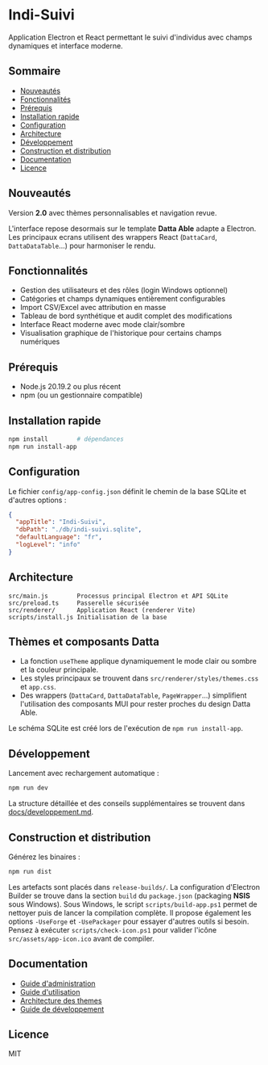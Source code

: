 # Indi-Suivi

Application Electron et React permettant le suivi d'individus avec champs dynamiques et interface moderne.

## Sommaire

- [Nouveautés](#nouveautés)
- [Fonctionnalités](#fonctionnalités)
- [Prérequis](#prérequis)
- [Installation rapide](#installation-rapide)
- [Configuration](#configuration)
- [Architecture](#architecture)
- [Développement](#développement)
- [Construction et distribution](#construction-et-distribution)
- [Documentation](#documentation)
- [Licence](#licence)

## Nouveautés

Version **2.0** avec thèmes personnalisables et navigation revue.

L'interface repose desormais sur le template **Datta Able** adapte a Electron.
Les principaux ecrans utilisent des wrappers React (`DattaCard`, `DattaDataTable`...) pour harmoniser le rendu.
## Fonctionnalités

- Gestion des utilisateurs et des rôles (login Windows optionnel)
- Catégories et champs dynamiques entièrement configurables
- Import CSV/Excel avec attribution en masse
- Tableau de bord synthétique et audit complet des modifications
- Interface React moderne avec mode clair/sombre
- Visualisation graphique de l'historique pour certains champs numériques

## Prérequis

- Node.js 20.19.2 ou plus récent
- npm (ou un gestionnaire compatible)

## Installation rapide

```bash
npm install        # dépendances
npm run install-app
```

## Configuration

Le fichier `config/app-config.json` définit le chemin de la base SQLite et d'autres options :

```json
{
  "appTitle": "Indi-Suivi",
  "dbPath": "./db/indi-suivi.sqlite",
  "defaultLanguage": "fr",
  "logLevel": "info"
}
```


## Architecture

```
src/main.js        Processus principal Electron et API SQLite
src/preload.ts     Passerelle sécurisée
src/renderer/      Application React (renderer Vite)
scripts/install.js Initialisation de la base
```

## Thèmes et composants Datta

- La fonction `useTheme` applique dynamiquement le mode clair ou sombre et la couleur principale.
- Les styles principaux se trouvent dans `src/renderer/styles/themes.css` et `app.css`.
- Des wrappers (`DattaCard`, `DattaDataTable`, `PageWrapper`...) simplifient l'utilisation des composants MUI pour rester proches du design Datta Able.

Le schéma SQLite est créé lors de l'exécution de `npm run install-app`.

## Développement

Lancement avec rechargement automatique :

```bash
npm run dev
```

La structure détaillée et des conseils supplémentaires se trouvent dans [docs/developpement.md](docs/developpement.md).

## Construction et distribution

Générez les binaires :

```bash
npm run dist
```

Les artefacts sont placés dans `release-builds/`. La configuration d'Electron Builder se trouve dans la section `build` du `package.json` (packaging **NSIS** sous Windows).
Sous Windows, le script `scripts/build-app.ps1` permet de nettoyer puis de lancer la compilation complète. Il propose également les options `-UseForge` et `-UsePackager` pour essayer d'autres outils si besoin. Pensez à exécuter `scripts/check-icon.ps1` pour valider l'icône `src/assets/app-icon.ico` avant de compiler.


## Documentation

- [Guide d'administration](docs/guide-administration.md)
- [Guide d'utilisation](docs/guide-utilisation.md)
- [Architecture des themes](docs/themes.md)
- [Guide de développement](docs/developpement.md)

## Licence

MIT
